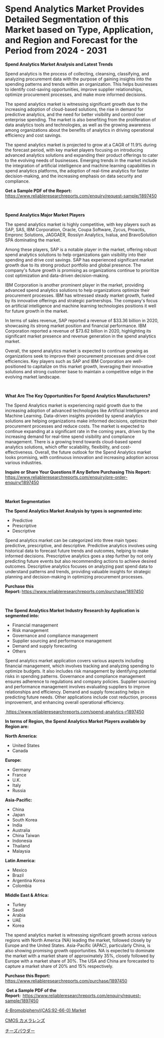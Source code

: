 <p><h1>Spend Analytics Market Provides Detailed Segmentation of this Market based on Type, Application, and Region and Forecast for the Period from 2024 - 2031</h1></p><p><strong>Spend Analytics Market Analysis and Latest Trends</strong></p>
<p><p>Spend analytics is the process of collecting, cleansing, classifying, and analyzing procurement data with the purpose of gaining insights into the spending patterns and trends within an organization. This helps businesses to identify cost-saving opportunities, improve supplier relationships, optimize procurement processes, and make more informed decisions.</p><p>The spend analytics market is witnessing significant growth due to the increasing adoption of cloud-based solutions, the rise in demand for predictive analytics, and the need for better visibility and control over enterprise spending. The market is also benefiting from the proliferation of data analytics tools and technologies, as well as the growing awareness among organizations about the benefits of analytics in driving operational efficiency and cost savings.</p><p>The spend analytics market is projected to grow at a CAGR of 11.9% during the forecast period, with key market players focusing on introducing advanced analytics solutions and expanding their product offerings to cater to the evolving needs of businesses. Emerging trends in the market include the integration of artificial intelligence and machine learning capabilities in spend analytics platforms, the adoption of real-time analytics for faster decision-making, and the increasing emphasis on data security and compliance.</p></p>
<p><strong>Get a Sample PDF of the Report:&nbsp;</strong> <a href="https://www.reliableresearchreports.com/enquiry/request-sample/1897450">https://www.reliableresearchreports.com/enquiry/request-sample/1897450</a></p>
<p>&nbsp;</p>
<p><strong>Spend Analytics Major Market Players</strong></p>
<p><p>The spend analytics market is highly competitive, with key players such as SAP, SAS, IBM Corporation, Oracle, Coupa Software, Zycus, Proactis, Empronc Solutions, JAGGAER, Rosslyn Analytics, Ivalua, and BravoSolution SPA dominating the market.</p><p>Among these players, SAP is a notable player in the market, offering robust spend analytics solutions to help organizations gain visibility into their spending and drive cost savings. SAP has experienced significant market growth due to its strong product portfolio and global presence. The company's future growth is promising as organizations continue to prioritize cost optimization and data-driven decision-making.</p><p>IBM Corporation is another prominent player in the market, providing advanced spend analytics solutions to help organizations optimize their procurement processes. IBM has witnessed steady market growth, fueled by its innovative offerings and strategic partnerships. The company's focus on artificial intelligence and machine learning technologies positions it well for future growth in the market.</p><p>In terms of sales revenue, SAP reported a revenue of $33.36 billion in 2020, showcasing its strong market position and financial performance. IBM Corporation reported a revenue of $73.62 billion in 2020, highlighting its significant market presence and revenue generation in the spend analytics market.</p><p>Overall, the spend analytics market is expected to continue growing as organizations seek to improve their procurement processes and drive cost efficiencies. Key players such as SAP and IBM Corporation are well-positioned to capitalize on this market growth, leveraging their innovative solutions and strong customer base to maintain a competitive edge in the evolving market landscape.</p></p>
<p>&nbsp;</p>
<p><strong>What Are The Key Opportunities For Spend Analytics Manufacturers?</strong></p>
<p><p>The Spend Analytics market is experiencing rapid growth due to the increasing adoption of advanced technologies like Artificial Intelligence and Machine Learning. Data-driven insights provided by spend analytics solutions are helping organizations make informed decisions, optimize their procurement processes and reduce costs. The market is expected to continue expanding at a significant rate in the coming years, driven by the increasing demand for real-time spend visibility and compliance management. There is a growing trend towards cloud-based spend analytics solutions, which offer scalability, flexibility, and cost-effectiveness. Overall, the future outlook for the Spend Analytics market looks promising, with continuous innovation and increasing adoption across various industries.</p></p>
<p><strong>Inquire or Share Your Questions If Any Before Purchasing This Report:</strong> <a href="https://www.reliableresearchreports.com/enquiry/pre-order-enquiry/1897450">https://www.reliableresearchreports.com/enquiry/pre-order-enquiry/1897450</a></p>
<p>&nbsp;</p>
<p><strong>Market Segmentation</strong></p>
<p><strong>The Spend Analytics Market Analysis by types is segmented into:</strong></p>
<p><ul><li>Predictive</li><li>Prescriptive</li><li>Descriptive</li></ul></p>
<p><p>Spend analytics market can be categorized into three main types: predictive, prescriptive, and descriptive. Predictive analytics involves using historical data to forecast future trends and outcomes, helping to make informed decisions. Prescriptive analytics goes a step further by not only predicting future events but also recommending actions to achieve desired outcomes. Descriptive analytics focuses on analyzing past spend data to understand patterns and trends, providing valuable insights for strategic planning and decision-making in optimizing procurement processes.</p></p>
<p><strong>Purchase this Report:&nbsp;</strong><a href="https://www.reliableresearchreports.com/purchase/1897450">https://www.reliableresearchreports.com/purchase/1897450</a></p>
<p>&nbsp;</p>
<p><strong>The Spend Analytics Market Industry Research by Application is segmented into:</strong></p>
<p><ul><li>Financial management</li><li>Risk management</li><li>Governance and compliance management</li><li>Supplier sourcing and performance management</li><li>Demand and supply forecasting</li><li>Others</li></ul></p>
<p><p>Spend analytics market application covers various aspects including financial management, which involves tracking and analyzing spending to optimize budgets. It also includes risk management by identifying potential risks in spending patterns. Governance and compliance management ensures adherence to regulations and company policies. Supplier sourcing and performance management involves evaluating suppliers to improve relationships and efficiency. Demand and supply forecasting helps in predicting future needs. Other applications include cost reduction, process improvement, and enhancing overall operational efficiency.</p></p>
<p><a href="https://www.reliableresearchreports.com/spend-analytics-r1897450">&nbsp;https://www.reliableresearchreports.com/spend-analytics-r1897450</a></p>
<p><strong>In terms of Region, the Spend Analytics Market Players available by Region are:</strong></p>
<p>
    <p> <strong> North America: </strong>
        <ul>
            <li>United States</li>
            <li>Canada</li>
        </ul>
        </p> 
    <p> <strong> Europe: </strong>
        <ul>
            <li>Germany</li>
            <li>France</li>
            <li>U.K.</li>
            <li>Italy</li>
            <li>Russia</li>
        </ul>
        </p> 
    <p> <strong> Asia-Pacific: </strong>
        <ul>
            <li>China</li>
            <li>Japan</li>
            <li>South Korea</li>
            <li>India</li>
            <li>Australia</li>
            <li>China Taiwan</li>
            <li>Indonesia</li>
            <li>Thailand</li>
            <li>Malaysia</li>
        </ul>
        </p> 
    <p> <strong> Latin America: </strong>
        <ul>
            <li>Mexico</li>
            <li>Brazil</li>
            <li>Argentina Korea</li>
            <li>Colombia</li>
        </ul>
        </p> 
    <p> <strong> Middle East & Africa: </strong>
        <ul>
            <li>Turkey</li>
            <li>Saudi</li>
            <li>Arabia</li>
            <li>UAE</li>
            <li>Korea</li>
        </ul>
    </p>
    </p>
<p><p>The spend analytics market is witnessing significant growth across various regions with North America (NA) leading the market, followed closely by Europe and the United States. Asia-Pacific (APAC), particularly China, is also showing promising growth opportunities. NA is expected to dominate the market with a market share of approximately 35%, closely followed by Europe with a market share of 30%. The USA and China are forecasted to capture a market share of 20% and 15% respectively.</p></p>
<p><strong>Purchase this Report: </strong><a href="https://www.reliableresearchreports.com/purchase/1897450">https://www.reliableresearchreports.com/purchase/1897450</a></p>
<p>&nbsp;<strong>Get a Sample PDF of the Report:&nbsp;&nbsp;</strong><a href="https://www.reliableresearchreports.com/enquiry/request-sample/1897450">https://www.reliableresearchreports.com/enquiry/request-sample/1897450</a></p>
<p><strong></strong></p>
<p><p><a href="https://issuu.com/reportprime-2/docs/4-bromobiphenylcas92-66-0-market-size-2030.pptx">4-Bromobiphenyl(CAS:92-66-0) Market</a></p><p><a href="https://github.com/reliezer65/Market-Research-Report-List-1/blob/main/392272359550.md">CMOS カメラレンズ</a></p><p><a href="https://github.com/RodHoppe07/Market-Research-Report-List-1/blob/main/457141059549.md">チーズパウダー</a></p></p>